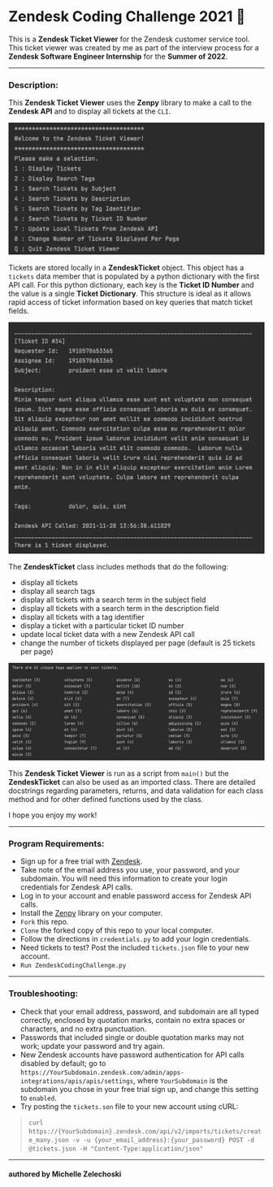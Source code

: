 # Zendesk Coding Challenge 2021 🔖

This is a **Zendesk Ticket Viewer** for the Zendesk customer service tool. This ticket viewer was created by me as part of the interview process for a **Zendesk Software Engineer Internship** for the **Summer of 2022**.

---

### Description:

This **Zendesk Ticket Viewer** uses the **Zenpy** library to make a call to the **Zendesk API** and to display all tickets at the `CLI`. 

![A screenshot of the zendesk ticket viewer menu](https://github.com/mzrithm/ZendeskCodingChallenge/blob/c44cb49ade4bcadbd23d2d20be1021556bb2a439/menu.png)

Tickets are stored locally in a **ZendeskTicket** object. This object has a `tickets` data member that is populated by a python dictionary with the first API call. For this python dictionary, each key is the **Ticket ID Number** and the value is a single **Ticket Dictionary**. This structure is ideal as it allows rapid access of ticket information based on key queries that match ticket fields.

![A screenshot of a single ticket display](https://github.com/mzrithm/ZendeskCodingChallenge/blob/c44cb49ade4bcadbd23d2d20be1021556bb2a439/ticket.png)

The **ZendeskTicket** class includes methods that do the following:
- display all tickets
- display all search tags
- display all tickets with a search term in the subject field
- display all tickets with a search term in the description field
- display all tickets with a tag identifier
- display a ticket with a particular ticket ID number
- update local ticket data with a new Zendesk API call
- change the number of tickets displayed per page (default is 25 tickets per page)

![A screenshot of a tags display](https://github.com/mzrithm/ZendeskCodingChallenge/blob/c44cb49ade4bcadbd23d2d20be1021556bb2a439/tags.png)

This **Zendesk Ticket Viewer** is run as a script from `main()` but the **ZendeskTicket** can also be used as an imported class. There are detailed docstrings regarding parameters, returns, and data validation for each class method and for other defined functions used by the class. 

I hope you enjoy my work!

---

### Program Requirements:
- Sign up for a free trial with [Zendesk](https://www.zendesk.com/register).
- Take note of the email address you use, your password, and your subdomain. You will need this information to create your login credentials for Zendesk API calls.
- Log in to your account and enable password access for Zendesk API calls. 
- Install the [Zenpy](http://docs.facetoe.com.au/zenpy.html#installation) library on your computer.
- `Fork` this repo.
- `Clone` the forked copy of this repo to your local computer.
- Follow the directions in `credentials.py` to add your login credentials.
- Need tickets to test? Post the included `tickets.json` file to your new account.
- `Run ZendeskCodingChallenge.py`

---

### Troubleshooting:
- Check that your email address, password, and subdomain are all typed correctly, enclosed by quotation marks, contain no extra spaces or characters, and no extra punctuation.
- Passwords that included single or double quotation marks may not work; update your password and try again. 
- New Zendesk accounts have password authentication for API calls disabled by default; go to `https://YourSubdomain.zendesk.com/admin/apps-integrations/apis/apis/settings`, where `YourSubdomain` is the subdomain you chose in your free trial sign up, and change this setting to `enabled`.
- Try posting the `tickets.son` file to your new account using cURL:
> `curl https://{YourSubdomain}.zendesk.com/api/v2/imports/tickets/create_many.json -v -u {your_email_address}:{your_password} POST -d @tickets.json -H "Content-Type:application/json"`

---

#### authored by Michelle Zelechoski
